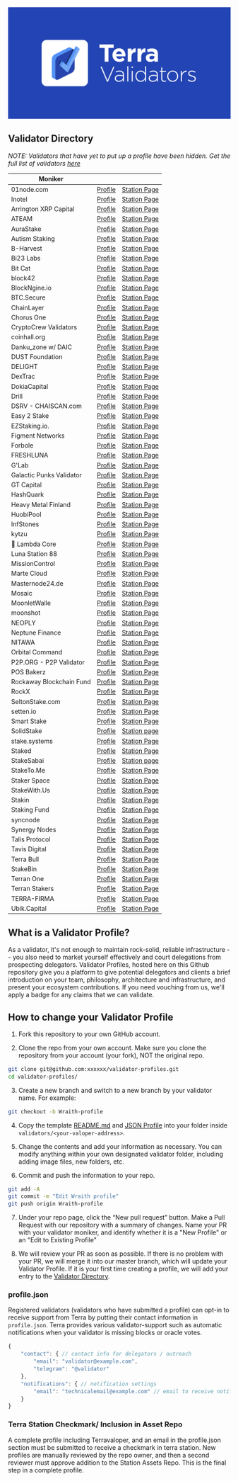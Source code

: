 <img src="img/banner_bg.png" />

## Validator Directory

_NOTE: Validators that have yet to put up a profile have been hidden. Get the full list of validators [here](https://station.terra.money/stake)_

| Moniker                  |                                                                                       |                                                                                                           |
|--------------------------|---------------------------------------------------------------------------------------|-----------------------------------------------------------------------------------------------------------|
| 01node.com               | [Profile](./validators/terravaloper1khfcg09plqw84jxy5e7fj6ag4s2r9wqsgm7k94/README.md) | [Station Page](https://station.terra.money/validator/terravaloper1khfcg09plqw84jxy5e7fj6ag4s2r9wqsgm7k94) |
| Inotel                   | [Profile](./validators/terravaloper1vqegsqhe8q06t6jwgvww0qcr2u6v6g9xrwjnmw/README.md) | [Station Page](https://station.terra.money/validator/terravaloper1vqegsqhe8q06t6jwgvww0qcr2u6v6g9xrwjnmw) |
| Arrington XRP Capital    | [Profile](./validators/terravaloper1c6gve6zhye5690563wxmvns7mugz6plu4aj7d3/README.md) | [Station Page](https://station.terra.money/validator/terravaloper1c6gve6zhye5690563wxmvns7mugz6plu4aj7d3) |
| ATEAM                    | [Profile](./validators/terravaloper1tusfpgvjrplqg2fm7wacy4slzjmnzswcfufuvp/README.md) | [Station Page](https://station.terra.money/validator/terravaloper1tusfpgvjrplqg2fm7wacy4slzjmnzswcfufuvp) |
| AuraStake                | [Profile](./validators/terravaloper1rjmzlljxwu2qh6g2sm9uldmtg0kj4qgyy9jx24/README.md) | [Station Page](https://station.terra.money/validator/terravaloper1rjmzlljxwu2qh6g2sm9uldmtg0kj4qgyy9jx24) |
| Autism Staking           | [Profile](./validators/terravaloper1zc9uadde55t4k3aw9uvgpkhwpsyzkq3k20g38r/README.md) | [Station Page](https://station.terra.money/validator/terravaloper1zc9uadde55t4k3aw9uvgpkhwpsyzkq3k20g38r) |
| B-Harvest                | [Profile](./validators/terravaloper15zcjduavxc5mkp8qcqs9eyhwlqwdlrzy6jln3m/README.md) | [Station Page](https://station.terra.money/validator/terravaloper15zcjduavxc5mkp8qcqs9eyhwlqwdlrzy6jln3m) |
| Bi23 Labs                | [Profile](./validators/terravaloper1jsdfyz8uhw2nd7cl45709w40r268phmvxam8eh/README.md) | [Station Page](https://station.terra.money/validator/terravaloper1jsdfyz8uhw2nd7cl45709w40r268phmvxam8eh) |
| Bit Cat                  | [Profile](./validators/terravaloper1k4ef8m95t7eq522evmmuzvfkpla04pezmu4j7k/README.md) | [Station Page](https://station.terra.money/validator/terravaloper1k4ef8m95t7eq522evmmuzvfkpla04pezmu4j7k) |
| block42                  | [Profile](./validators/terravaloper16tc3c9u6yj5uuhru32pvs0pahfwraurpypz7vj/README.md) | [Station Page](https://station.terra.money/validator/terravaloper16tc3c9u6yj5uuhru32pvs0pahfwraurpypz7vj) |
| BlockNgine.io            | [Profile](./validators/terravaloper1f2t96sz9hnwsqnneux6v28xfgn07pkxjduvwjz/README.md) | [Station Page](https://station.terra.money/validator/terravaloper1f2t96sz9hnwsqnneux6v28xfgn07pkxjduvwjz) |
| BTC.Secure               | [Profile](./validators/terravaloper1ya23p5cxtxwcfdrq4dmd2h0p5nc0vcl96yhjra/README.md) | [Station Page](https://station.terra.money/validator/terravaloper1ya23p5cxtxwcfdrq4dmd2h0p5nc0vcl96yhjra) |
| ChainLayer               | [Profile](./validators/terravaloper1kgddca7qj96z0qcxr2c45z73cfl0c75paknc5e/README.md) | [Station Page](https://station.terra.money/validator/terravaloper1kgddca7qj96z0qcxr2c45z73cfl0c75paknc5e) |
| Chorus One               | [Profile](./validators/terravaloper15urq2dtp9qce4fyc85m6upwm9xul30496sgk37/README.md) | [Station Page](https://station.terra.money/validator/terravaloper15urq2dtp9qce4fyc85m6upwm9xul30496sgk37) |
| CryptoCrew Validators    | [Profile](./validators/terravaloper13slfa8cc7zvmjt4wkap2lwmlkp4h3azwltlj6s/README.md) | [Station Page](https://station.terra.money/validator/terravaloper13slfa8cc7zvmjt4wkap2lwmlkp4h3azwltlj6s) |
| coinhall.org             | [Profile](./validators/terravaloper1we68q2zel6ajpxuzw5aqhh07zlxxywrkx7jcfz/README.md) | [Station Page](https://station.terra.money/validator/terravaloper1we68q2zel6ajpxuzw5aqhh07zlxxywrkx7jcfz) |
| Danku_zone w/ DAIC       | [Profile](./validators/terravaloper12r8929na0amxfj406zw7vk8jmd03fmzcj9r2gg/README.md) | [Station Page](https://station.terra.money/validator/terravaloper12r8929na0amxfj406zw7vk8jmd03fmzcj9r2gg) |
| DUST Foundation          | [Profile](./validators/terravaloper13307pxehvt0qply3kw9vk578u4az0u4mu9eef4/README.md) | [Station Page](https://station.terra.money/validator/terravaloper13307pxehvt0qply3kw9vk578u4az0u4mu9eef4) |
| DELIGHT                  | [Profile](./validators/terravaloper1fjuvyccn8hfmn5r7wc2t3kwqy09zzp6tyjcf50/README.md) | [Station Page](https://station.terra.money/validator/terravaloper1fjuvyccn8hfmn5r7wc2t3kwqy09zzp6tyjcf50) |
| DexTrac                  | [Profile](./validators/terravaloper1wc76cg6zgqd7tm4cltg73dgceff77gdshj3w06/README.md) | [Station Page](https://station.terra.money/validator/terravaloper1wc76cg6zgqd7tm4cltg73dgceff77gdshj3w06) |
| DokiaCapital             | [Profile](./validators/terravaloper1v5hrqlv8dqgzvy0pwzqzg0gxy899rm4kdur03x/README.md) | [Station Page](https://station.terra.money/validator/terravaloper1v5hrqlv8dqgzvy0pwzqzg0gxy899rm4kdur03x) |
| Drill                    | [Profile](./validators/terravaloper19r4pzmtejrlc722mf0ccf0x58atg8awpqnyshc/README.md) | [Station Page](https://station.terra.money/validator/terravaloper19r4pzmtejrlc722mf0ccf0x58atg8awpqnyshc) |
| DSRV - CHAISCAN.com      | [Profile](./validators/terravaloper175hhkyxmkp8hf2zrzka7cnn7lk6mudtv4uuu64/README.md) | [Station Page](https://station.terra.money/validator/terravaloper175hhkyxmkp8hf2zrzka7cnn7lk6mudtv4uuu64) |
| Easy 2 Stake             | [Profile](./validators/terravaloper1d0vfj9zvxfgcm4yt4ze4u35mvhj57eg2ku2ekv/README.md) | [Station Page](https://station.terra.money/validator/terravaloper1d0vfj9zvxfgcm4yt4ze4u35mvhj57eg2ku2ekv) |
| EZStaking.io.            | [Profile](./validators/terravaloper1vv4y54wczzk99ga65uvy7555n5q68gswcmdvj2/README.md) | [Station Page](https://station.terra.money/validator/terravaloper1vv4y54wczzk99ga65uvy7555n5q68gswcmdvj2) |
| Figment Networks         | [Profile](./validators/terravaloper15cupwhpnxhgylxa8n4ufyvux05xu864jcv0tsw/README.md) | [Station Page](https://station.terra.money/validator/terravaloper15cupwhpnxhgylxa8n4ufyvux05xu864jcv0tsw) |
| Forbole                  | [Profile](./validators/terravaloper1jkqr2vfg4krfd4zwmsf7elfj07cjuzss30ux8g/README.md) | [Station Page](https://station.terra.money/validator/terravaloper1jkqr2vfg4krfd4zwmsf7elfj07cjuzss30ux8g) |
| FRESHLUNA                | [Profile](./validators/terravaloper1audgfvmgt0js54p3s8kj3r40uwej6vy2tv6rrw/README.md) | [Station Page](https://station.terra.money/validator/terravaloper1audgfvmgt0js54p3s8kj3r40uwej6vy2tv6rrw) |
| G'Lab                    | [Profile](./validators/terravaloper122jtp99q03vjdq2d63fgtmsjyndhkh3whaqaas/README.md) | [Station Page](https://station.terra.money/validator/terravaloper122jtp99q03vjdq2d63fgtmsjyndhkh3whaqaas) |
| Galactic Punks Validator | [Profile](./validators/terravaloper1e6w5qgzs5rzrz8ark25lagm2ga2h9n2tvgzpsl/README.md) | [Station Page](https://station.terra.money/validator/terravaloper1e6w5qgzs5rzrz8ark25lagm2ga2h9n2tvgzpsl) |
| GT Capital               | [Profile](./validators/terravaloper1rn9grwtg4p3f30tpzk8w0727ahcazj0f0n3xnk/README.md) | [Station Page](https://station.terra.money/validator/terravaloper1rn9grwtg4p3f30tpzk8w0727ahcazj0f0n3xnk) |
| HashQuark                | [Profile](./validators/terravaloper13ww603e55suhavpuyjft3htxca6g4tldt92pgf/README.md) | [Station Page](https://station.terra.money/validator/terravaloper13ww603e55suhavpuyjft3htxca6g4tldt92pgf) |
| Heavy Metal Finland      | [Profile](./validators/terravaloper1xetqge5kmatfk6223hcfgf8z3tnukmjhrewxru/README.md) | [Station Page](https://station.terra.money/validator/terravaloper1xetqge5kmatfk6223hcfgf8z3tnukmjhrewxru) |
| HuobiPool                | [Profile](./validators/terravaloper12kfeqrflptmlz5qj8agrm2ze6dzss3crm7uevf/README.md) | [Station Page](https://station.terra.money/validator/terravaloper12kfeqrflptmlz5qj8agrm2ze6dzss3crm7uevf) |
| InfStones                | [Profile](./validators/terravaloper1u3gcqh4xqcdfkcu82nrk9u75x8vtvcz7xafgpy/README.md) | [Station Page](https://station.terra.money/validator/terravaloper1u3gcqh4xqcdfkcu82nrk9u75x8vtvcz7xafgpy) |
| kytzu                    | [Profile](./validators/terravaloper1jyjg55hzsh0f4xymy0kuuan30pp4q75ruqmvyt/README.md) | [Station Page](https://station.terra.money/validator/terravaloper1jyjg55hzsh0f4xymy0kuuan30pp4q75ruqmvyt) |
| 🚀 Lambda Core           | [Profile](./validators/terravaloper1mgdsc0get3w984h03a02zy6gmg3kgqtfqs3tky/README.md) | [Station Page](https://station.terra.money/validator/terravaloper1mgdsc0get3w984h03a02zy6gmg3kgqtfqs3tky) |
| Luna Station 88          | [Profile](./validators/terravaloper1j27nm2gjm0m4lsye8lspa46rax0rw4fge23nnr/README.md) | [Station Page](https://station.terra.money/validator/terravaloper1j27nm2gjm0m4lsye8lspa46rax0rw4fge23nnr) |
| MissionControl           | [Profile](./validators/terravaloper1x4ce4fhqdnu8j7hrp64qmthumsvuhlq8y0kvx4/README.md) | [Station Page](https://station.terra.money/validator/terravaloper1x4ce4fhqdnu8j7hrp64qmthumsvuhlq8y0kvx4) |
| Marte Cloud              | [Profile](./validators/terravaloper1dg7zhmt4g4zq74y4tksq4xfzf5pwx4cnngavjk/README.md) | [Station Page](https://station.terra.money/validator/terravaloper1dg7zhmt4g4zq74y4tksq4xfzf5pwx4cnngavjk) |
| Masternode24.de          | [Profile](./validators/terravaloper15qjn7ke9s47qn4mte3lerkxtjjgp38n5qquzsu/README.md) | [Station Page](https://station.terra.money/validator/terravaloper15qjn7ke9s47qn4mte3lerkxtjjgp38n5qquzsu) |
| Mosaic                   | [Profile](./validators/terravaloper15s5d4lm0n75af9jxwawqzl73trnrypdslajxz4/README.md) | [Station Page](https://station.terra.money/validator/terravaloper15s5d4lm0n75af9jxwawqzl73trnrypdslajxz4) |
| MoonletWalle             | [Profile](./validators/terravaloper19xe62428tlfesdym0zn5wx9slyefqjp00r67kw/README.md) | [Station Page](https://station.terra.money/validator/terravaloper19xe62428tlfesdym0zn5wx9slyefqjp00r67kw) |
| moonshot                 | [Profile](./validators/terravaloper1xuxwc867udr9k84zzqhaflf9sc00svvmj5e4fy/README.md) | [Station Page](https://station.terra.money/validator/terravaloper1xuxwc867udr9k84zzqhaflf9sc00svvmj5e4fy) |
| NEOPLY                   | [Profile](./validators/terravaloper103ra79dl2un2ltknhyz7crm5y29g4vhmycfwv9/README.md) | [Station Page](https://station.terra.money/validator/terravaloper103ra79dl2un2ltknhyz7crm5y29g4vhmycfwv9) |
| Neptune Finance          | [Profile](./validators/terravaloper1jkg3wy5q9q6jlshjf2r6p9nf4flwtr6hp30rjk/README.md) | [Station Page](https://station.terra.money/validator/terravaloper1jkg3wy5q9q6jlshjf2r6p9nf4flwtr6hp30rjk) |
| NITAWA                   | [Profile](./validators/terravaloper193zuma3tk69kvffz9nqnca7z99tz7ej5ze9s7k/README.md) | [Station Page](https://station.terra.money/validator/terravaloper193zuma3tk69kvffz9nqnca7z99tz7ej5ze9s7k) |
| Orbital Command          | [Profile](./validators/terravaloper19hflr9ay8usqxsxm4zzrsxfy3xz7hp6kv4ydnd/README.md) | [Station Page](https://station.terra.money/validator/terravaloper19hflr9ay8usqxsxm4zzrsxfy3xz7hp6kv4ydnd) |
| P2P.ORG - P2P Validator  | [Profile](./validators/terravaloper144l7c3uph5a7h62xd8u5et3rqvj3dqtvvka2fu/README.md) | [Station Page](https://station.terra.money/validator/terravaloper144l7c3uph5a7h62xd8u5et3rqvj3dqtvvka2fu) |
| POS Bakerz               | [Profile](./validators/terravaloper1nwrksgv2vuadma8ygs8rhwffu2ygk4j24w2mku/README.md) | [Station Page](https://station.terra.money/validator/terravaloper1nwrksgv2vuadma8ygs8rhwffu2ygk4j24w2mku) |
| Rockaway Blockchain Fund | [Profile](./validators/terravaloper173de34wwvak6d4829h5vmxvm98y5vl08tmfgrq/README.md) | [Station Page](https://station.terra.money/validator/terravaloper173de34wwvak6d4829h5vmxvm98y5vl08tmfgrq) |
| RockX                    | [Profile](./validators/terravaloper1aw0znxtlq0wrayyz7wppz3qnw94hfrmnnrcxja/README.md) | [Station Page](https://station.terra.money/validator/terravaloper1aw0znxtlq0wrayyz7wppz3qnw94hfrmnnrcxja) |
| SeltonStake.com          | [Profile](./validators/terravaloper12x0uekrjre057h0vyrf9w8mkz6paf32qvn0q84)           | [Station Page](https://station.terra.money/validator/terravaloper12x0uekrjre057h0vyrf9w8mkz6paf32qvn0q84) |
| setten.io                | [Profile](./validators/terravaloper1tdkh85vv7vsvav93elmx6qsywuu22amc60u3sa)           | [Station Page](https://station.terra.money/validator/terravaloper1tdkh85vv7vsvav93elmx6qsywuu22amc60u3sa) |
| Smart Stake              | [Profile](./validators/terravaloper1alpf6snw2d76kkwjv3dp4l7pcl6cn9uyt0tcj9/README.md) | [Station Page](https://station.terra.money/validator/terravaloper1alpf6snw2d76kkwjv3dp4l7pcl6cn9uyt0tcj9) |
| SolidStake               | [Profile](./validators/terravaloper1fhx7y75643tze8dxf4m9gwhkxn955q8r7vxjel/README.md) | [Station page](https://station.terra.money/validator/terravaloper1fhx7y75643tze8dxf4m9gwhkxn955q8r7vxjel) |
| stake.systems            | [Profile](./validators/terravaloper1a9q6jl792qg36cp025ccjtgyf4qxrwzqjkmk5d/README.md) | [Station Page](https://station.terra.money/validator/terravaloper1a9q6jl792qg36cp025ccjtgyf4qxrwzqjkmk5d) |
| Staked                   | [Profile](./validators/terravaloper1h6rf7y2ar5vz64q8rchz5443s3tqnswrpf4846/README.md) | [Station Page](https://station.terra.money/validator/terravaloper1h6rf7y2ar5vz64q8rchz5443s3tqnswrpf4846) |
| StakeSabai               | [Profile](./validators/terravaloper1g6g0v23c6tv75ygk5za4s2ewwestdfj0k2cy2x/README.md) | [Station page](https://station.terra.money/validator/terravaloper1g6g0v23c6tv75ygk5za4s2ewwestdfj0k2cy2x) |
| StakeTo.Me               | [Profile](./validators/terravaloper1z7we2y02fy2kvw0tdq8k26j4t370n58wxvl4ge)           | [Station Page](https://station.terra.money/validator/terravaloper1z7we2y02fy2kvw0tdq8k26j4t370n58wxvl4ge) |
| Staker Space             | [Profile](./validators/terravaloper1pc0gs3n6803x7jqe9m7etegmyx29xw38aaf3u7/README.md) | [Station Page](https://station.terra.money/validator/terravaloper1pc0gs3n6803x7jqe9m7etegmyx29xw38aaf3u7) |
| StakeWith.Us             | [Profile](./validators/terravaloper1c9ye54e3pzwm3e0zpdlel6pnavrj9qqvq89r3r/README.md) | [Station Page](https://station.terra.money/validator/terravaloper1c9ye54e3pzwm3e0zpdlel6pnavrj9qqvq89r3r) |
| Stakin                   | [Profile](./validators/terravaloper1nwrksgv2vuadma8ygs8rhwffu2ygk4j24w2mku/README.md) | [Station Page](https://station.terra.money/validator/terravaloper1nwrksgv2vuadma8ygs8rhwffu2ygk4j24w2mku) |
| Staking Fund             | [Profile](./validators/terravaloper123gn6j23lmexu0qx5qhmgxgunmjcqsx8gmsyse/README.md) | [Station Page](https://station.terra.money/validator/terravaloper123gn6j23lmexu0qx5qhmgxgunmjcqsx8gmsyse) |
| syncnode                 | [Profile](./validators/terravaloper1sym8gyehrdsm03vdc44rg9sflg8zeuqwfzavhx/README.md) | [Station Page](https://station.terra.money/validator/terravaloper1sym8gyehrdsm03vdc44rg9sflg8zeuqwfzavhx) |
| Synergy Nodes            | [Profile](./validators/terravaloper12jpzzmwthrljcvm48adncspxtchazkl8vah7u4/README.md) | [Station Page](https://station.terra.money/validator/terravaloper12jpzzmwthrljcvm48adncspxtchazkl8vah7u4) |
| Talis Protocol           | [Profile](./validators/terravaloper1qd0uk3wrw73x662y2gx4kaulrzlcky6275gl5s/README.md) | [Station Page](https://station.terra.money/validator/terravaloper1qd0uk3wrw73x662y2gx4kaulrzlcky6275gl5s) |
| Tavis Digital            | [Profile](./validators/terravaloper1vhm0l52y83vsqr60vt7vhxgsjlfyhf3h2mgfpe/README.md) | [Station Page](https://station.terra.money/validator/terravaloper1vhm0l52y83vsqr60vt7vhxgsjlfyhf3h2mgfpe) |
| Terra Bull               | [Profile](./validators/terravaloper1j747dvwyg0kk9ltrz5ux443lhzzq5tgdpsa7qw/README.md) | [Station Page](https://station.terra.money/validator/terravaloper1j747dvwyg0kk9ltrz5ux443lhzzq5tgdpsa7qw) |
| StakeBin                 | [Profile](./validators/terravaloper19ne0aqltndwxl0n32zyuglp2z8mm3nu0gxpfaw/README.md) | [Station Page](https://station.terra.money/validator/terravaloper19ne0aqltndwxl0n32zyuglp2z8mm3nu0gxpfaw) |
| Terran One               | [Profile](./validators/terravaloper1krj7amhhagjnyg2tkkuh6l0550y733jnjnnlzy/README.md) | [Station Page](https://station.terra.money/validator/terravaloper1krj7amhhagjnyg2tkkuh6l0550y733jnjnnlzy) |
| Terran Stakers           | [Profile](./validators/terravaloper1uymwfafhq8fruvcjq8k67a29nqzrxnv9m6m427/README.md) | [Station Page](https://station.terra.money/validator/terravaloper1uymwfafhq8fruvcjq8k67a29nqzrxnv9m6m427) |
| TERRA-FIRMA              | [Profile](./validators/terravaloper1qqu376azltyc5wnsje5qgwru5mtj2yqdhar97v/README.md) | [Station Page](https://station.terra.money/validator/terravaloper1qqu376azltyc5wnsje5qgwru5mtj2yqdhar97v) |
| Ubik.Capital             | [Profile](./validators/terravaloper14lggrv6qm9zu7r8r936zn3x6dawgurdmw3ksug/README.md) | [Station Page](https://station.terra.money/validator/terravaloper14lggrv6qm9zu7r8r936zn3x6dawgurdmw3ksug) |


## What is a Validator Profile?

As a validator, it's not enough to maintain rock-solid, reliable infrastructure -- you also need to market yourself effectively and court delegations from prospecting delegators. Validator Profiles, hosted here on this Github repository give you a platform to give potential delegators and clients a brief introduction on your team, philosophy, architecture and infrastructure, and present your ecosystem contributions. If you need vouching from us, we'll apply a badge for any claims that we can validate.

## How to change your Validator Profile

1. Fork this repository to your own GitHub account.

2. Clone the repo from your own account. Make sure you clone the repository from your account (your fork), NOT the original repo.

```sh
git clone git@github.com:xxxxxx/validator-profiles.git
cd validator-profiles/
```

3. Create a new branch and switch to a new branch by your validator name. For example:

```sh
git checkout -b Wraith-profile
```

4. Copy the template [README.md](./template/README.md) and [JSON Profile](./template/profile.json) into your folder inside `validators/<your-valoper-address>`.

5. Change the contents and add your information as necessary. You can modify anything within your own designated validator folder, including adding image files, new folders, etc.

6. Commit and push the information to your repo.

```sh
git add -A
git commit -m "Edit Wraith profile"
git push origin Wraith-profile
```

7. Under your repo page, click the “New pull request” button. Make a Pull Request with our repository with a summary of changes. Name your PR with your validator moniker, and identify whether it is a "New Profile" or an "Edit to Existing Profile"

8. We will review your PR as soon as possible. If there is no problem with your PR, we will merge it into our master branch, which will update your Validator Profile. If it is your first time creating a profile, we will add your entry to the [Validator Directory](#validator-directory).

### profile.json

Registered validators (validators who have submitted a profile) can opt-in to receive support from Terra by putting their contact information in `profile.json`. Terra provides various validator-support such as automatic notifications when your validator is missing blocks or oracle votes.


```javascript
{
    "contact": { // contact info for delegators / outreach
        "email": "validator@example.com",
        "telegram": "@validator"
    },
    "notifications": { // notification settings
        "email": "technicalemail@example.com" // email to receive notifications
    }
}
```

### Terra Station Checkmark/ Inclusion in Asset Repo
A complete profile including Terravaloper, and an email in the profile.json section must be submitted to receive a checkmark in terra station. New profiles are manually reviewed by the repo owner, and then a second reviewer must approve addition to the Station Assets Repo. This is the final step in a complete profile.
